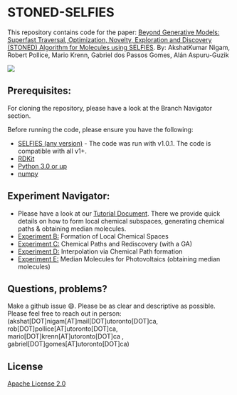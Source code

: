 # STONED-SELFIES
This repository contains code for the paper: [Beyond Generative Models: Superfast Traversal, Optimization, Novelty, Exploration and Discovery (STONED) Algorithm for Molecules using SELFIES](https://chemrxiv.org/articles/preprint/Beyond_Generative_Models_Superfast_Traversal_Optimization_Novelty_Exploration_and_Discovery_STONED_Algorithm_for_Molecules_using_SELFIES/13383266). 
By: AkshatKumar Nigam, Robert Pollice, Mario Krenn, Gabriel dos Passos Gomes, Alán Aspuru-Guzik

<img align="center" src="./readme_docs/fig_main_algo.png"/>

## Prerequisites: 
For cloning the repository, please have a look at the Branch Navigator section.  

Before running the code, please ensure you have the following:
- [SELFIES (any version)](https://github.com/aspuru-guzik-group/selfies) - 
  The code was run with v1.0.1. The code is compatible with all v1+. 
- [RDKit](https://www.rdkit.org/docs/Install.html)
- [Python 3.0 or up](https://www.python.org/download/releases/3.0/)
- [numpy](https://pypi.org/project/numpy/)

## Experiment Navigator: 
- Please have a look at our [Tutorial Document](https://github.com/aspuru-guzik-group/stoned-selfies/blob/main/stoned_selfies_tut.ipynb). There we provide quick details on how to form local chemical subspaces, generating chemical paths & obtaining median molecules. 
- [Experiment B:](https://github.com/aspuru-guzik-group/stoned-selfies/blob/main/sim_search.py) Formation of Local Chemical Spaces 
- [Experiment C:](https://github.com/aspuru-guzik-group/stoned-selfies/blob/main/GA_rediscover.py) Chemical Paths and Rediscovery (with a GA)
- [Experiment D:](https://github.com/aspuru-guzik-group/stoned-selfies/blob/main/path_logP_QED.py) Interpolation via Chemical Path formation
- [Experiment E:](https://github.com/aspuru-guzik-group/stoned-selfies/blob/main/generalized_path.py) Median Molecules for Photovoltaics (obtaining median molecules)

## Questions, problems?
Make a github issue 😄. Please be as clear and descriptive as possible. Please feel free to reach
out in person: (akshat[DOT]nigam[AT]mail[DOT]utoronto[DOT]ca, rob[DOT]pollice[AT]utoronto[DOT]ca, mario[DOT]krenn[AT]utoronto[DOT]ca  , gabriel[DOT]gomes[AT]utoronto[DOT]ca)

## License

[Apache License 2.0](https://choosealicense.com/licenses/apache-2.0/)
